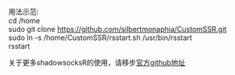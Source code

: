 用法示范:  
cd /home  
sudo git clone 	https://github.com/silbertmonaphia/CustomSSR.git  
sudo ln -s /home/CustomSSR/rsstart.sh /usr/bin/rsstart  
rsstart   

关于更多shadowsocksR的使用，请移步[官方github地址](https://github.com/shadowsocksr/shadowsocksr)
